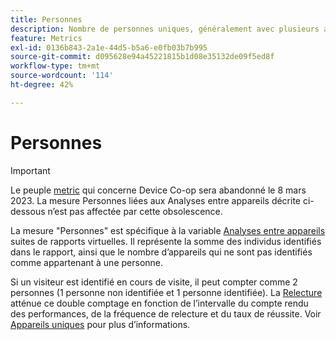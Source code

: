 ```yaml
---
title: Personnes
description: Nombre de personnes uniques, généralement avec plusieurs appareils.
feature: Metrics
exl-id: 0136b843-2a1e-44d5-b5a6-e0fb03b7b995
source-git-commit: d095628e94a45221815b1d08e35132de09f5ed8f
workflow-type: tm+mt
source-wordcount: '114'
ht-degree: 42%

---
```


# Personnes

>[!IMPORTANT]
>
>Le peuple [metric](overview.md) qui concerne Device Co-op sera abandonné le 8 mars 2023. La mesure Personnes liées aux Analyses entre appareils décrite ci-dessous n’est pas affectée par cette obsolescence.

La mesure &quot;Personnes&quot; est spécifique à la variable [Analyses entre appareils](../cda/overview.md) suites de rapports virtuelles. Il représente la somme des individus identifiés dans le rapport, ainsi que le nombre d’appareils qui ne sont pas identifiés comme appartenant à une personne.

Si un visiteur est identifié en cours de visite, il peut compter comme 2 personnes (1 personne non identifiée et 1 personne identifiée). La [Relecture](/help/components/cda/replay.md) atténue ce double comptage en fonction de lʼintervalle du compte rendu des performances, de la fréquence de relecture et du taux de réussite. Voir [Appareils uniques](unique-devices.md) pour plus d’informations.
